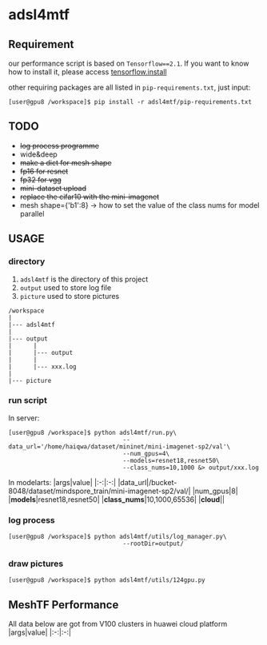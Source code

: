 # adsl4mtf

## Requirement
our performance script is based on `Tensorflow==2.1`. If you want to know how to install it, please access [tensorflow.install](https://www.tensorflow.org/install)

other requiring packages are all listed in `pip-requirements.txt`, just input:
```
[user@gpu8 /workspace]$ pip install -r adsl4mtf/pip-requirements.txt
```

## TODO
* ~~log process programme~~
* wide&deep
* ~~make a dict for mesh shape~~
* ~~fp16 for resnet~~
* ~~fp32 for vgg~~
* ~~mini-dataset upload~~
* ~~replace the cifar10 with the mini-imagenet~~
* mesh shape={'b1':8} -> how to set the value of the class nums for model parallel

## USAGE
### directory
1. `adsl4mtf` is the directory of this project
2. `output` used to store log file
3. `picture` used to store pictures 
```
/workspace
|
|--- adsl4mtf
|
|--- output
|      |
|      |--- output
|      |
|      |--- xxx.log
|
|--- picture
```
### run script
In server:
```
[user@gpu8 /workspace]$ python adsl4mtf/run.py\
                                --data_url='/home/haiqwa/dataset/mininet/mini-imagenet-sp2/val'\
                                --num_gpus=4\
                                --models=resnet18,resnet50\
                                --class_nums=10,1000 &> output/xxx.log
```
In modelarts:
|args|value|
|:-:|:-:|
|data_url|/bucket-8048/dataset/mindspore_train/mini-imagenet-sp2/val/|
|num_gpus|8|
|**models**|resnet18,resnet50|
|**class_nums**|10,1000,65536|
|**cloud**||

### log process
```
[user@gpu8 /workspace]$ python adsl4mtf/utils/log_manager.py\
                                --rootDir=output/
```
### draw pictures
```
[user@gpu8 /workspace]$ python adsl4mtf/utils/124gpu.py
```

## MeshTF Performance
All data below are got from V100 clusters in huawei cloud platform
|args|value|
|:-:|:-:|